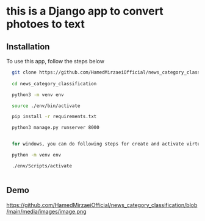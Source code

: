 # this is a Django app to convert photoes to text
## Installation

To use this app, follow the steps below

```bash
  git clone https://github.com/HamedMirzaeiOfficial/news_category_classification.git
  
  cd news_category_classification

  python3 -m venv env

  source ./env/bin/activate

  pip install -r requirements.txt

  python3 manage.py runserver 8000


  for windows, you can do following steps for create and activate virtual environment:

  python -m venv env

  ./env/Scripts/activate



```
    
## Demo


https://github.com/HamedMirzaeiOfficial/news_category_classification/blob/main/media/images/image.png
